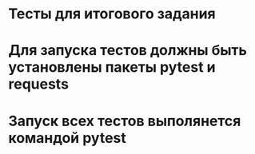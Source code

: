 ﻿# Тесты для итогового задания
# Для запуска тестов должны быть установлены пакеты pytest и requests
# Запуск всех тестов выполянется командой pytest